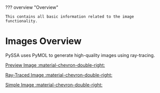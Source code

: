 ??? overview "Overview"

    This contains all basic information related to the image functionality.

# Images Overview
PySSA uses PyMOL to generate high-quality images using ray-tracing.

[Preview Image :material-chevron-double-right: ](preview_image.md)

[Ray-Traced Image :material-chevron-double-right: ](ray_traced_image.md)

[Simple Image :material-chevron-double-right: ](simple_image.md)
